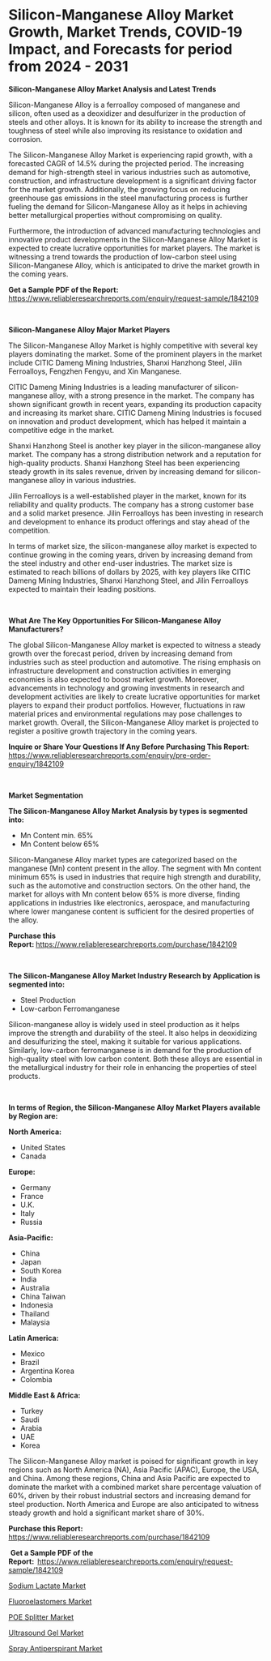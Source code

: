 <p><h1>Silicon-Manganese Alloy Market Growth, Market Trends, COVID-19 Impact, and Forecasts for period from 2024 - 2031</h1></p><p><strong>Silicon-Manganese Alloy Market Analysis and Latest Trends</strong></p>
<p><p>Silicon-Manganese Alloy is a ferroalloy composed of manganese and silicon, often used as a deoxidizer and desulfurizer in the production of steels and other alloys. It is known for its ability to increase the strength and toughness of steel while also improving its resistance to oxidation and corrosion.</p><p>The Silicon-Manganese Alloy Market is experiencing rapid growth, with a forecasted CAGR of 14.5% during the projected period. The increasing demand for high-strength steel in various industries such as automotive, construction, and infrastructure development is a significant driving factor for the market growth. Additionally, the growing focus on reducing greenhouse gas emissions in the steel manufacturing process is further fueling the demand for Silicon-Manganese Alloy as it helps in achieving better metallurgical properties without compromising on quality.</p><p>Furthermore, the introduction of advanced manufacturing technologies and innovative product developments in the Silicon-Manganese Alloy Market is expected to create lucrative opportunities for market players. The market is witnessing a trend towards the production of low-carbon steel using Silicon-Manganese Alloy, which is anticipated to drive the market growth in the coming years.</p></p>
<p><strong>Get a Sample PDF of the Report:&nbsp;</strong> <a href="https://www.reliableresearchreports.com/enquiry/request-sample/1842109">https://www.reliableresearchreports.com/enquiry/request-sample/1842109</a></p>
<p>&nbsp;</p>
<p><strong>Silicon-Manganese Alloy Major Market Players</strong></p>
<p><p>The Silicon-Manganese Alloy Market is highly competitive with several key players dominating the market. Some of the prominent players in the market include CITIC Dameng Mining Industries, Shanxi Hanzhong Steel, Jilin Ferroalloys, Fengzhen Fengyu, and Xin Manganese.</p><p>CITIC Dameng Mining Industries is a leading manufacturer of silicon-manganese alloy, with a strong presence in the market. The company has shown significant growth in recent years, expanding its production capacity and increasing its market share. CITIC Dameng Mining Industries is focused on innovation and product development, which has helped it maintain a competitive edge in the market.</p><p>Shanxi Hanzhong Steel is another key player in the silicon-manganese alloy market. The company has a strong distribution network and a reputation for high-quality products. Shanxi Hanzhong Steel has been experiencing steady growth in its sales revenue, driven by increasing demand for silicon-manganese alloy in various industries.</p><p>Jilin Ferroalloys is a well-established player in the market, known for its reliability and quality products. The company has a strong customer base and a solid market presence. Jilin Ferroalloys has been investing in research and development to enhance its product offerings and stay ahead of the competition.</p><p>In terms of market size, the silicon-manganese alloy market is expected to continue growing in the coming years, driven by increasing demand from the steel industry and other end-user industries. The market size is estimated to reach billions of dollars by 2025, with key players like CITIC Dameng Mining Industries, Shanxi Hanzhong Steel, and Jilin Ferroalloys expected to maintain their leading positions.</p></p>
<p>&nbsp;</p>
<p><strong>What Are The Key Opportunities For Silicon-Manganese Alloy Manufacturers?</strong></p>
<p><p>The global Silicon-Manganese Alloy market is expected to witness a steady growth over the forecast period, driven by increasing demand from industries such as steel production and automotive. The rising emphasis on infrastructure development and construction activities in emerging economies is also expected to boost market growth. Moreover, advancements in technology and growing investments in research and development activities are likely to create lucrative opportunities for market players to expand their product portfolios. However, fluctuations in raw material prices and environmental regulations may pose challenges to market growth. Overall, the Silicon-Manganese Alloy market is projected to register a positive growth trajectory in the coming years.</p></p>
<p><strong>Inquire or Share Your Questions If Any Before Purchasing This Report:</strong> <a href="https://www.reliableresearchreports.com/enquiry/pre-order-enquiry/1842109">https://www.reliableresearchreports.com/enquiry/pre-order-enquiry/1842109</a></p>
<p>&nbsp;</p>
<p><strong>Market Segmentation</strong></p>
<p><strong>The Silicon-Manganese Alloy Market Analysis by types is segmented into:</strong></p>
<p><ul><li>Mn Content min. 65%</li><li>Mn Content below 65%</li></ul></p>
<p><p>Silicon-Manganese Alloy market types are categorized based on the manganese (Mn) content present in the alloy. The segment with Mn content minimum 65% is used in industries that require high strength and durability, such as the automotive and construction sectors. On the other hand, the market for alloys with Mn content below 65% is more diverse, finding applications in industries like electronics, aerospace, and manufacturing where lower manganese content is sufficient for the desired properties of the alloy.</p></p>
<p><strong>Purchase this Report:&nbsp;</strong><a href="https://www.reliableresearchreports.com/purchase/1842109">https://www.reliableresearchreports.com/purchase/1842109</a></p>
<p>&nbsp;</p>
<p><strong>The Silicon-Manganese Alloy Market Industry Research by Application is segmented into:</strong></p>
<p><ul><li>Steel Production</li><li>Low-carbon Ferromanganese</li></ul></p>
<p><p>Silicon-manganese alloy is widely used in steel production as it helps improve the strength and durability of the steel. It also helps in deoxidizing and desulfurizing the steel, making it suitable for various applications. Similarly, low-carbon ferromanganese is in demand for the production of high-quality steel with low carbon content. Both these alloys are essential in the metallurgical industry for their role in enhancing the properties of steel products.</p></p>
<p>&nbsp;</p>
<p><strong>In terms of Region, the Silicon-Manganese Alloy Market Players available by Region are:</strong></p>
<p>
    <p> <strong> North America: </strong>
        <ul>
            <li>United States</li>
            <li>Canada</li>
        </ul>
        </p> 
    <p> <strong> Europe: </strong>
        <ul>
            <li>Germany</li>
            <li>France</li>
            <li>U.K.</li>
            <li>Italy</li>
            <li>Russia</li>
        </ul>
        </p> 
    <p> <strong> Asia-Pacific: </strong>
        <ul>
            <li>China</li>
            <li>Japan</li>
            <li>South Korea</li>
            <li>India</li>
            <li>Australia</li>
            <li>China Taiwan</li>
            <li>Indonesia</li>
            <li>Thailand</li>
            <li>Malaysia</li>
        </ul>
        </p> 
    <p> <strong> Latin America: </strong>
        <ul>
            <li>Mexico</li>
            <li>Brazil</li>
            <li>Argentina Korea</li>
            <li>Colombia</li>
        </ul>
        </p> 
    <p> <strong> Middle East & Africa: </strong>
        <ul>
            <li>Turkey</li>
            <li>Saudi</li>
            <li>Arabia</li>
            <li>UAE</li>
            <li>Korea</li>
        </ul>
    </p>
    </p>
<p><p>The Silicon-Manganese Alloy market is poised for significant growth in key regions such as North America (NA), Asia Pacific (APAC), Europe, the USA, and China. Among these regions, China and Asia Pacific are expected to dominate the market with a combined market share percentage valuation of 60%, driven by their robust industrial sectors and increasing demand for steel production. North America and Europe are also anticipated to witness steady growth and hold a significant market share of 30%.</p></p>
<p><strong>Purchase this Report: </strong><a href="https://www.reliableresearchreports.com/purchase/1842109">https://www.reliableresearchreports.com/purchase/1842109</a></p>
<p>&nbsp;<strong>Get a Sample PDF of the Report:&nbsp;&nbsp;</strong><a href="https://www.reliableresearchreports.com/enquiry/request-sample/1842109">https://www.reliableresearchreports.com/enquiry/request-sample/1842109</a></p>
<p><strong></strong></p>
<p><p><a href="https://medium.com/@dylangilbert65/sodium-lactate-market-comprehensive-assessment-by-type-application-and-geography-961f7e690751">Sodium Lactate Market</a></p><p><a href="https://medium.com/@kejsioni/fluoroelastomers-market-insight-market-trends-growth-forecasted-from-2024-to-2031-9572f93134a1">Fluoroelastomers Market</a></p><p><a href="https://medium.com/@kobehyatt744/poe-splitter-market-share-evolution-and-market-growth-trends-2024-2031-73e6e6fefdc4">POE Splitter Market</a></p><p><a href="https://medium.com/@kejsioni/ultrasound-gel-market-share-evolution-and-market-growth-trends-2024-2031-2baa6145c676">Ultrasound Gel Market</a></p><p><a href="https://medium.com/@dylangilbert65/spray-antiperspirant-market-report-reveals-the-latest-trends-and-growth-opportunities-of-this-46e3d8980b9a">Spray Antiperspirant Market</a></p></p>